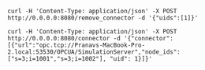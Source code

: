 `curl -H 'Content-Type: application/json' -X POST http://0.0.0.0:8080/remove_connector -d '{"uids":[1]}'`

`curl -H 'Content-Type: application/json' -X POST http://0.0.0.0:8080/connector -d '{"connector":[{"url":"opc.tcp://Pranavs-MacBook-Pro-2.local:53530/OPCUA/SimulationServer","node_ids": ["s=3;i=1001","s=3;i=1002"], "uid": 1}]}'`